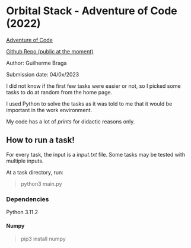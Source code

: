 # Orbital Stack - Adventure of Code (2022)

[Adventure of Code](https://adventofcode.com/)

[Github Repo (public at the moment)](https://github.com/gui1080/OrbitalStack_AdventofCode)

Author: Guilherme Braga

Submission date: 04/0x/2023

I did not know if the first few tasks were easier or not, so I picked some tasks to do at random from the home page.

I used Python to solve the tasks as it was told to me that it would be important in the work environment.

My code has a lot of *prints* for didactic reasons only.

## How to run a task!

For every task, the input is a *input.txt* file. Some tasks may be tested with multiple inputs.

At a task directory, run:

> python3 main.py

### Dependencies

Python 3.11.2

#### Numpy

> pip3 install numpy